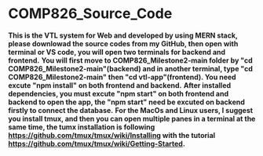 # COMP826_Source_Code

**This is the VTL system for Web and developed by using MERN stack, please downlowad the source codes from my GitHub, then open with terminal or VS code, you will open two terminals for backend and frontend.**
**You will first move to COMP826_Milestone2-main folder by "cd COMP826_Milestone2-main"(backend) and in another terminal, type "cd COMP826_Milestone2-main" then "cd vtl-app"(frontend). You need excute "npm install" on both frontend and backend.**
**After installed dependencies, you must excute "npm start" on both frontend and backend to open the app, the "npm start" need be excuted on backend firstly to connect the database.**
**For the MacOs and Linux users, I suggest you install tmux, and then you can open multiple panes in a terminal at the same time, the tumx installation is following https://github.com/tmux/tmux/wiki/Installing with the tutorial https://github.com/tmux/tmux/wiki/Getting-Started.**
